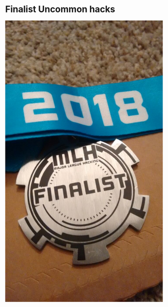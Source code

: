 # Finalist Uncommon hacks
![image](https://github.com/vmanish19/Hackathon/blob/master/website/MLH.jpeg)
